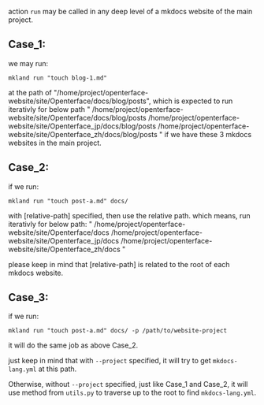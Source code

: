 action `run` may be called in any deep level of a mkdocs website of the main project.

## Case_1:

we may run:
```
mkland run "touch blog-1.md"
```
at the path of "/home/project/openterface-website/site/Openterface/docs/blog/posts", which is expected to run iterativly for below path
"
/home/project/openterface-website/site/Openterface/docs/blog/posts
/home/project/openterface-website/site/Openterface_jp/docs/blog/posts
/home/project/openterface-website/site/Openterface_zh/docs/blog/posts
"
if we have these 3 mkdocs websites in the main project.

## Case_2:

if we run:
```
mkland run "touch post-a.md" docs/
```
with [relative-path] specified, then use the relative path.
which means, run iterativly for below path:
"
/home/project/openterface-website/site/Openterface/docs
/home/project/openterface-website/site/Openterface_jp/docs
/home/project/openterface-website/site/Openterface_zh/docs
"

please keep in mind that [relative-path] is related to the root of each mkdocs website.

## Case_3:

if we run:
```
mkland run "touch post-a.md" docs/ -p /path/to/website-project
```
it will do the same job as above Case_2.

just keep in mind that with `--project` specified, it will try to get `mkdocs-lang.yml` at this path.

Otherwise, without `--project` specified, just like Case_1 and Case_2, it will use method from `utils.py` to traverse up to the root to find `mkdocs-lang.yml`.